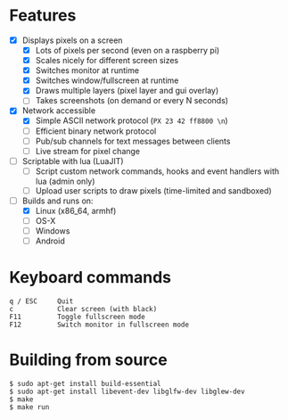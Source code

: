 # Features

- [x] Displays pixels on a screen
  - [x] Lots of pixels per second (even on a raspberry pi)
  - [x] Scales nicely for different screen sizes
  - [x] Switches monitor at runtime
  - [x] Switches window/fullscreen at runtime
  - [x] Draws multiple layers (pixel layer and gui overlay)
  - [ ] Takes screenshots (on demand or every N seconds)
- [x] Network accessible
  - [x] Simple ASCII network protocol (``PX 23 42 ff8800 \n``)
  - [ ] Efficient binary network protocol
  - [ ] Pub/sub channels for text messages between clients
  - [ ] Live stream for pixel change
- [ ] Scriptable with lua (LuaJIT)
  - [ ] Script custom network commands, hooks and event handlers with lua (admin only)
  - [ ] Upload user scripts to draw pixels (time-limited and sandboxed)
- [ ] Builds and runs on:
  - [x] Linux (x86_64, armhf)
  - [ ] OS-X
  - [ ] Windows
  - [ ] Android

# Keyboard commands
    q / ESC     Quit
    c           Clear screen (with black)
    F11         Toggle fullscreen mode
    F12         Switch monitor in fullscreen mode

# Building from source

    $ sudo apt-get install build-essential
    $ sudo apt-get install libevent-dev libglfw-dev libglew-dev
    $ make
    $ make run

